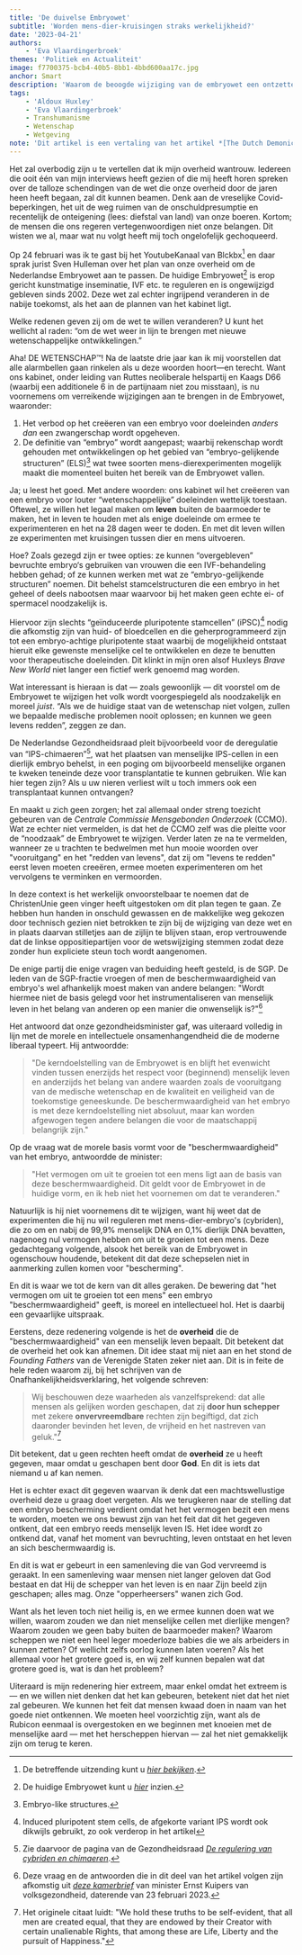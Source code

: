 ```yaml
---
title: 'De duivelse Embryowet'
subtitle: 'Worden mens-dier-kruisingen straks werkelijkheid?'
date: '2023-04-21'
authors:
    - 'Eva Vlaardingerbroek'
themes: 'Politiek en Actualiteit'
image: f7700375-bcb4-40b5-8bb1-4bbd600aa17c.jpg
anchor: Smart
description: 'Waarom de beoogde wijziging van de embryowet een ontzettend slecht idee is.'
tags:
    - 'Aldoux Huxley'
    - 'Eva Vlaardingerbroek'
    - Transhumanisme
    - Wetenschap
    - Wetgeving
note: 'Dit artikel is een vertaling van het artikel *[The Dutch Demonic Embryo Act](https://evavlaardingerbroek.substack.com/p/the-dutch-demonic-embryo-act)* zoals deze eerder verscheen op de Substackpagina van Eva. '
---
```


Het zal overbodig zijn u te vertellen dat ik mijn overheid wantrouw. Iedereen die ooit één van mijn interviews heeft gezien of die mij heeft horen spreken over de talloze schendingen van de wet die onze overheid door de jaren heen heeft begaan, zal dit kunnen beamen. Denk aan de vreselijke Covid-beperkingen, het uit de weg ruimen van de onschuldpresumptie en recentelijk de onteigening (lees: diefstal van land) van onze boeren. Kortom; de mensen die ons regeren vertegenwoordigen niet onze belangen. Dit wisten we al, maar wat nu volgt heeft mij toch ongelofelijk gechoqueerd.

Op 24 februari was ik te gast bij het YoutubeKanaal van Blckbx[^1] en daar sprak jurist Sven Hulleman over het plan van onze overheid om de Nederlandse Embryowet aan te passen. De huidige Embryowet[^2] is erop gericht kunstmatige inseminatie, IVF etc. te reguleren en is ongewijzigd gebleven sinds 2002. Deze wet zal echter ingrijpend veranderen in de nabije toekomst, als het aan de plannen van het kabinet ligt.

Welke redenen geven zij om de wet te willen veranderen? U kunt het wellicht al raden: “om de wet weer in lijn te brengen met nieuwe wetenschappelijke ontwikkelingen.”

Aha! DE WETENSCHAP™! Na de laatste drie jaar kan ik mij voorstellen dat alle alarmbellen gaan rinkelen als u deze woorden hoort—en terecht. Want ons kabinet, onder leiding van Ruttes neoliberale helspartij en Kaags D66 (waarbij een additionele 6 in de partijnaam niet zou misstaan), is nu voornemens om verreikende wijzigingen aan te brengen in de Embryowet, waaronder:

1. Het verbod op het creëeren van een embryo voor doeleinden _anders dan_ een zwangerschap wordt opgeheven.
2. De definitie van “embryo” wordt aangepast; waarbij rekenschap wordt gehouden met ontwikkelingen op het gebied van “embryo-gelijkende structuren” (ELS)[^3] wat twee soorten mens-dierexperimenten mogelijk maakt die momenteel buiten het bereik van de Embryowet vallen.

Ja; u leest het goed. Met andere woorden: ons kabinet wil het creëeren van een embryo voor louter “wetenschappelijke” doeleinden wettelijk toestaan. Oftewel, ze willen het legaal maken om **leven** buiten de baarmoeder te maken, het in leven te houden met als enige doeleinde om ermee te experimenteren en het na 28 dagen weer te doden. En met dit leven willen ze experimenten met kruisingen tussen dier en mens uitvoeren.

Hoe? Zoals gezegd zijn er twee opties: ze kunnen “overgebleven” bevruchte embryo‘s gebruiken van vrouwen die een IVF-behandeling hebben gehad; of ze kunnen werken met wat ze “embryo-gelijkende structuren” noemen. Dit behelst stamcelstructuren die een embryo in het geheel of deels nabootsen maar waarvoor bij het maken geen echte ei- of spermacel noodzakelijk is. 

Hiervoor zijn slechts “geïnduceerde pluripotente stamcellen” (iPSC)[^4] nodig die afkomstig zijn van huid- of bloedcellen en die geherprogrammeerd zijn tot een embryo-achtige pluripotente staat waarbij de mogelijkheid ontstaat hieruit elke gewenste menselijke cel te ontwikkelen en deze te benutten voor therapeutische doeleinden. 
Dit klinkt in mijn oren alsof Huxleys _Brave New World_ niet langer een fictief werk genoemd mag worden.

Wat interessant is hieraan is dat — zoals gewoonlijk — dit voorstel om de Embryowet te wijzigen het volk wordt voorgespiegeld als noodzakelijk en moreel _juist_. “Als we de huidige staat van de wetenschap niet volgen, zullen we bepaalde medische problemen nooit oplossen; en kunnen we geen levens redden”, zeggen ze dan.

De Nederlandse Gezondheidsraad pleit bijvoorbeeld voor de deregulatie van “IPS-chimaeren”[^5], wat het plaatsen van menselijke IPS-cellen in een dierlijk embryo behelst, in een poging om bijvoorbeeld menselijke organen te kweken teneinde deze voor transplantatie te kunnen gebruiken. Wie kan hier tegen zijn? Als u uw nieren verliest wilt u toch immers ook een transplantaat kunnen ontvangen?

En maakt u zich geen zorgen; het zal allemaal onder streng toezicht gebeuren van de _Centrale Commissie Mensgebonden Onderzoek_ (CCMO). Wat ze echter niet vermelden, is dat het de CCMO zelf was die pleitte voor de “noodzaak” de Embryowet te wijzigen. Verder laten ze na te vermelden, wanneer ze u trachten te bedwelmen met hun mooie woorden over "vooruitgang" en het "redden van levens", dat zij om "levens te redden" eerst leven moeten creeëren, ermee moeten experimenteren om het vervolgens te verminken en vermoorden. 

In deze context is het werkelijk onvoorstelbaar te noemen dat de ChristenUnie geen vinger heeft uitgestoken om dit plan tegen te gaan. Ze hebben hun handen in onschuld gewassen en de makkelijke weg gekozen door technisch gezien niet betrokken te zijn bij de wijziging van deze wet en in plaats daarvan stilletjes aan de zijlijn te blijven staan, erop vertrouwende dat de linkse oppositiepartijen voor de wetswijziging stemmen zodat deze zonder hun expliciete steun toch wordt aangenomen.

De enige partij die enige vragen van beduiding heeft gesteld, is de SGP. De leden van de SGP-fractie vroegen of men de beschermwaardigheid van embryo's wel afhankelijk moest maken van andere belangen: "Wordt hiermee niet de basis gelegd voor het instrumentaliseren van menselijk leven in het belang van anderen op een manier die onwenselijk is?"[^6]

Het antwoord dat onze gezondheidsminister gaf, was uiteraard volledig in lijn met de morele en intellectuele onsamenhangendheid die de moderne liberaal typeert. Hij antwoordde:

> "De kerndoelstelling van de Embryowet is en blijft het evenwicht vinden tussen
enerzijds het respect voor (beginnend) menselijk leven en anderzijds het belang
van andere waarden zoals de vooruitgang van de medische wetenschap en de
kwaliteit en veiligheid van de toekomstige geneeskunde. De beschermwaardigheid
van het embryo is met deze kerndoelstelling niet absoluut, maar kan worden
afgewogen tegen andere belangen die voor de maatschappij belangrijk zijn."

Op de vraag wat de morele basis vormt voor de "beschermwaardigheid" van het embryo, antwoordde de minister:

> "Het vermogen om uit te groeien tot een mens ligt aan de basis van deze beschermwaardigheid. Dit geldt voor de Embryowet in de huidige vorm, en ik heb niet het voornemen om dat te veranderen."

Natuurlijk is hij niet voornemens dit te wijzigen, want hij weet dat de experimenten die hij nu wil reguleren met mens-dier-embryo's (cybriden), die zo om en nabij de 99,9% menselijk DNA en 0,1% dierlijk DNA bevatten, nagenoeg nul vermogen hebben om uit te groeien tot een mens. Deze gedachtegang volgende, alsook het bereik van de Embryowet in ogenschouw houdende, betekent dit dat deze schepselen niet in aanmerking zullen komen voor "bescherming".

En dit is waar we tot de kern van dit alles geraken. De bewering dat "het vermogen om uit te groeien tot een mens" een embryo "beschermwaardigheid" geeft, is moreel en intellectueel hol. Het is daarbij een gevaarlijke uitspraak.

Eerstens, deze redenering volgende is het de **overheid** die de "beschermwaardigheid" van een menselijk leven bepaalt. Dit betekent dat de overheid het ook kan afnemen. Dit idee staat mij niet aan en het stond de _Founding Fathers_ van de Verenigde Staten zeker niet aan. Dit is in feite de hele reden waarom zij, bij het schrijven van de Onafhankelijkheidsverklaring, het volgende schreven:

> Wij beschouwen deze waarheden als vanzelfsprekend: dat alle mensen als gelijken worden geschapen, dat zij **door hun schepper** met zekere **onvervreemdbare** rechten zijn begiftigd, dat zich daaronder bevinden het leven, de vrijheid en het nastreven van geluk."[^7]

Dit betekent, dat u geen rechten heeft omdat de **overheid** ze u heeft gegeven, maar omdat u geschapen bent door **God**. En dit is iets dat niemand u af kan nemen.

Het is echter exact dit gegeven waarvan ik denk dat een machtswellustige overheid deze u graag doet vergeten. Als we terugkeren naar de stelling dat een embryo bescherming verdient omdat het het vermogen bezit een mens te worden, moeten we ons bewust zijn van het feit dat dit het gegeven ontkent, dat een embryo reeds menselijk leven IS. Het idee wordt zo ontkend dat, vanaf het moment van bevruchting, leven ontstaat en het leven an sich beschermwaardig is.

En dit is wat er gebeurt in een samenleving die van God vervreemd is geraakt. In een samenleving waar mensen niet langer geloven dat God bestaat en dat Hij de schepper van het leven is en naar Zijn beeld zijn geschapen; alles mag. Onze "opperheersers" wanen zich God.

Want als het leven toch niet heilig is, en we ermee kunnen doen wat we willen, waarom zouden we dan niet menselijke cellen met dierlijke mengen? Waarom zouden we geen baby buiten de baarmoeder maken? Waarom scheppen we niet een heel leger moederloze babies die we als arbeiders in kunnen zetten? Of wellicht zelfs oorlog kunnen laten voeren? Als het allemaal voor het grotere goed is, en wij zelf kunnen bepalen wat dat grotere goed is, wat is dan het probleem?

Uiteraard is mijn redenering hier extreem, maar enkel omdat het extreem is — en we willen niet denken dat het kan gebeuren, betekent niet dat het niet zal gebeuren. We kunnen het feit dat mensen kwaad doen in naam van het goede niet ontkennen. We moeten heel voorzichtig zijn, want als de Rubicon eenmaal is overgestoken en we beginnen met knoeien met de menselijke aard — met het herscheppen hiervan — zal het niet gemakkelijk zijn om terug te keren.


[^1]: De betreffende uitzending kunt u *[hier bekijken](https://www.blckbx.tv/livestreams/blckbx-today-2023-02-24)*.
[^2]: De huidige Embryowet kunt u *[hier](https://zoek.officielebekendmakingen.nl/stb-2002-338.html)* inzien.
[^3]: Embryo-like structures.
[^4]: Induced pluripotent stem cells, de afgekorte variant IPS wordt ook dikwijls gebruikt, zo ook verderop in het artikel
[^5]: Zie daarvoor de pagina van de Gezondheidsraad _[De regulering van cybriden en chimaeren](https://www.gezondheidsraad.nl/documenten/adviezen/2019/07/17/de-regulering-van-cybriden-en-chimaeren#:~:text=Ontwikkeling%20van%20zogenoemde%20mens%2Ddiercombinaties,menselijke%20organen%20mee%20gekweekt%20worden)_.
[^6]: Deze vraag en de antwoorden die in dit deel van het artikel volgen zijn afkomstig uit *[deze kamerbrief](https://www.rijksoverheid.nl/regering/bewindspersonen/ernst-kuipers/documenten/kamerstukken/2023/02/23/kamerbrief-over-beantwoording-vragen-nav-kabinetsreactie-derde-evaluatie-embryowet)* van minister Ernst Kuipers van volksgezondheid, daterende van 23 februari 2023.
[^7]: Het originele citaat luidt: "We hold these truths to be self-evident, that all men are created equal, that they are endowed by their Creator with certain unalienable Rights, that among these are Life, Liberty and the pursuit of Happiness."
